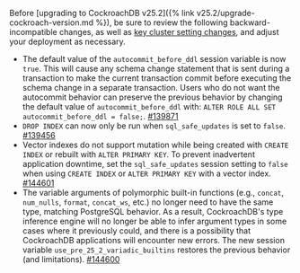 Before [upgrading to CockroachDB v25.2]({% link v25.2/upgrade-cockroach-version.md %}), be sure to review the following backward-incompatible changes, as well as [key cluster setting changes](#v25-2-0-cluster-settings), and adjust your deployment as necessary.

- The default value of the `autocommit_before_ddl` session variable is now `true`. This will cause any schema change statement that is sent during a transaction to make the current transaction commit before executing the schema change in a separate transaction. Users who do not want the autocommit behavior can preserve the previous behavior by changing the default value of `autocommit_before_ddl` with: `ALTER ROLE ALL SET autocommit_before_ddl = false;`. [#139871]
- `DROP INDEX` can now only be run when `sql_safe_updates` is set to `false`. [#139456]
- Vector indexes do not support mutation while being created with `CREATE INDEX` or rebuilt with `ALTER PRIMARY KEY`. To prevent inadvertent application downtime, set the `sql_safe_updates` session setting to `false` when using `CREATE INDEX` or `ALTER PRIMARY KEY` with a vector index. [#144601]
- The variable arguments of polymorphic built-in functions (e.g., `concat`, `num_nulls`, `format`, `concat_ws`, etc.) no longer need to have the same type, matching PostgreSQL behavior. As a result, CockroachDB's type inference engine will no longer be able to infer argument types in some cases where it previously could, and there is a possibility that CockroachDB applications will encounter new errors. The new session variable `use_pre_25_2_variadic_builtins` restores the previous behavior (and limitations). [#144600]

[#139871]: https://github.com/cockroachdb/cockroach/pull/139871
[#139456]: https://github.com/cockroachdb/cockroach/pull/139456
[#144601]: https://github.com/cockroachdb/cockroach/pull/144601
[#144600]: https://github.com/cockroachdb/cockroach/pull/144600